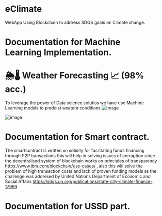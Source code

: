 # eClimate
WebApp Using Blockchain to address SDGS goals on Climate change.


# Documentation for Machine Learning Implementation.

# 🌦🌡 Weather Forecasting 📈 (98% acc.)

To leverage the power of Data science solutios we have use Machine Learning models to predcist weatehr conditions 
![image](https://user-images.githubusercontent.com/88959075/204123418-878d443e-45f1-4b79-a8b9-ff3d0c1a461a.png) 

![image](https://user-images.githubusercontent.com/88959075/204123463-92ecf436-b148-44d9-a6c2-9ebaa3b8a07a.png)






# Documentation for Smart contract.
The smartcontract is written on solidity for facilitating funds financing through P2P transactions
this will help in solving issues of corruption since the decentralised system of blockchain works on 
principles of transparency https://www.ibm.com/blockchain/use-cases/ , also this will solve the problem of
high transaction costs and lack of proven funding models as the challenge was addresed by United Nations Department 
of Economic and Social Affairs https://sdgs.un.org/publications/state-city-climate-finance-17999




# Documentation for USSD part.



